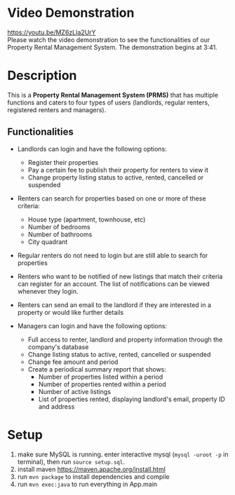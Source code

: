 # Video Demonstration

https://youtu.be/MZ6zLIa2UrY <br/>
Please watch the video demonstration to see the functionalities of our Property Rental Management System. 
The demonstration begins at 3:41.

# Description

This is a **Property Rental Management System (PRMS)** that has multiple functions and caters to four types of users (landlords, regular renters, registered renters and managers). 

## Functionalities 
- Landlords can login and have the following options:
  - Register their properties
  - Pay a certain fee to publish their property for renters to view it
  - Change property listing status to active, rented, cancelled or suspended

- Renters can search for properties based on one or more of these criteria:
  - House type (apartment, townhouse, etc)
  - Number of bedrooms
  - Number of bathrooms
  - City quadrant
  
- Regular renters do not need to login but are still able to search for properties
- Renters who want to be notified of new listings that match their criteria can register for an account. The list of notifications can be viewed whenever they login.

- Renters can send an email to the landlord if they are interested in a property or would like further details

- Managers can login and have the following options:
  - Full access to renter, landlord and property information through the company's database
  - Change listing status to active, rented, cancelled or suspended
  - Change fee amount and period
  - Create a periodical summary report that shows:
    - Number of properties listed within a period 
    - Number of properties rented within a period
    - Number of active listings 
    - List of properties rented, displaying landlord's email, property ID and address

# Setup

1. make sure MySQL is running. enter interactive mysql (`mysql -uroot -p` in terminal), then run `source setup.sql`.
2. install maven https://maven.apache.org/install.html
3. run `mvn package` to install dependencies and compile
4. run `mvn exec:java` to run everything in App.main
